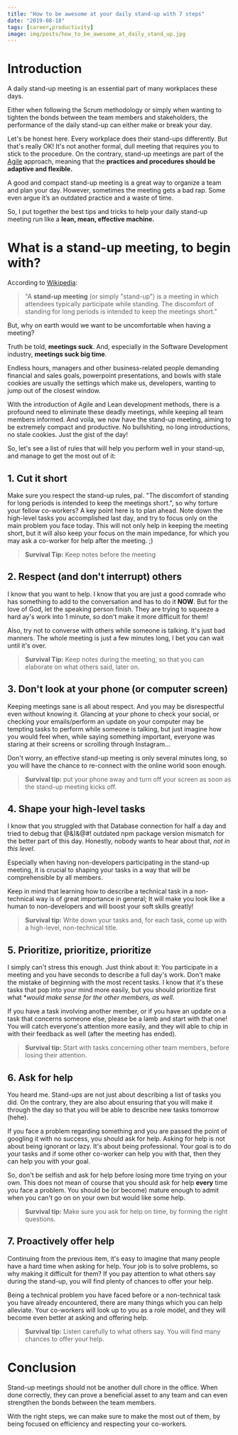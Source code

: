 ```yaml
---
title: "How to be awesome at your daily stand-up with 7 steps"
date: "2019-08-18"
tags: [career,productivity]
image: img/posts/how_to_be_awesome_at_daily_stand_up.jpg
---
```


# Introduction

A daily stand-up meeting is an essential part of many workplaces these days. 

Either when following the Scrum methodology or simply 
when wanting to tighten the bonds between the team members and stakeholders,
the performance of the daily stand-up can either make or break your day.
 
Let's be honest here. Every workplace does their stand-ups differently.
But that's really OK! It's not another formal, dull meeting that requires you to stick
to the procedure. On the contrary, stand-up meetings are part of the [Agile](https://en.wikipedia.org/wiki/Agile_software_development)
approach, meaning that the **practices and procedures should be adaptive and flexible.** 

A good and compact stand-up meeting is a great way to organize a team and plan your day.
However, sometimes the meeting gets a bad rap. 
Some even argue it’s an outdated practice and a waste of time.

So, I put together the best tips and tricks to help your daily stand-up meeting run 
like a **lean, mean, effective machine.**

# What is a stand-up meeting, to begin with?

According to [Wikipedia](https://en.wikipedia.org/wiki/Stand-up_meeting):

>"A **stand-up meeting** (or simply "stand-up") is a meeting in which attendees typically participate while standing. The discomfort of standing for long periods is intended to keep the meetings short."

But, why on earth would we want to be uncomfortable when having a meeting?

Truth be told, **meetings suck**. And, especially in the Software Development industry, **meetings suck big time**.

Endless hours, managers and other business-related people demanding financial and sales goals, powerpoint presentations, and bowls with stale cookies are usually the settings which make us, developers, wanting to jump out of the closest window.

With the introduction of Agile and Lean development methods, there is a profound need to eliminate these deadly meetings, while keeping all team members informed. And voila, we now have the stand-up meeting, aiming to be extremely compact and productive. No bullshiting, no long introductions, no stale cookies. Just the gist of the day!

So, let's see a list of rules that will help you perform well in your stand-up, and manage to get the most out of it:

## 1. Cut it short
Make sure you respect the stand-up rules, pal. "The discomfort of standing for long periods is intended to keep the meetings short.", so why torture your fellow co-workers? 
A key point here is to plan ahead. Note down the high-level tasks you accomplished last day, and try to focus only on the main problem you face today. 
This will not only help in keeping the meeting short, but it will also keep your focus on the main impedance, for which you may ask a co-worker for help after the meeting. ;)

> **Survival Tip:** Keep notes before the meeting


## 2. Respect (and don't interrupt) others

I know that you want to help. I know that you are just a good comrade who has something to add to the conversation and has to do it **NOW**. 
But for the love of God, let the speaking person finish. They are trying to squeeze a hard ay's work into 1 minute, so don't make it more difficult for them! 

Also, try not to converse with others while someone is talking. It's just bad manners. The whole meeting is just a few minutes long, I bet you can wait until it's over.

> **Survival Tip:** Keep notes during the meeting, so that you can elaborate on what others said, later on.

## 3. Don't look at your phone (or computer screen)

Keeping meetings sane is all about respect. And you may be disrespectful even without knowing it. Glancing at your phone to check your social, or checking your emails/perform an update on your computer may be tempting tasks to perform while someone is talking, but just imagine how you would feel when, while saying something important, everyone was staring at their screens or scrolling through Instagram...

Don't worry, an effective stand-up meeting is only several minutes long, so you will have the chance to re-connect with the online world soon enough.

> **Survival tip:** put your phone away and turn off your screen as soon as the stand-up meeting kicks off.

## 4. Shape your high-level tasks

I know that you struggled with that Database connection for half a day and tried to debug that @&)&@#! outdated npm package version mismatch for the better part of this day.
Honestly, nobody wants to hear about that, *not in this level*. 

Especially when having non-developers participating in the stand-up meeting, it is crucial to shaping your tasks in a way that will be comprehensible by all members.

Keep in mind that learning how to describe a technical task in a non-technical way is of great importance in general; 
It will make you look like a human to non-developers and will boost your soft skills greatly!

>**Survival tip:** Write down your tasks and, for each task, come up with a high-level, non-technical title.

## 5. Prioritize, prioritize, prioritize

I simply can't stress this enough. Just think about it: You participate in a meeting and you have seconds to describe a full day's work. 
Don't make the mistake of beginning with the most recent tasks. I know that it's these tasks that pop into your mind more easily, but you should prioritize first what **would make sense for the other members, as well*.

If you have a task involving another member, or if you have an update on a task that concerns someone else, please be a lamb and start with that one!
You will catch everyone's attention more easily, and they will able to chip in with their feedback as well (after the meeting has ended).

>**Survival tip:** Start with tasks concerning other team members, before losing their attention.

## 6. Ask for help

You heard me. Stand-ups are not just about describing a list of tasks you did. On the contrary, they are also about ensuring that you will make it through the day so that you will be able to describe new tasks tomorrow (hehe).

If you face a problem regarding something and you are passed the point of googling it with no success, you should ask for help. Asking for help is not about being ignorant or lazy. It's about being professional. Your goal is to do your tasks and if some other co-worker can help you with that, then they can help you with your goal.

So, don't be selfish and ask for help before losing more time trying on your own. This does not mean of course that you should ask for help **every** time you face a problem. You should be (or become) mature enough to admit when you can't go on on your own but would like some help.

>**Survival tip:** Make sure you ask for help on time, by forming the right questions.

## 7. Proactively offer help

Continuing from the previous item, it's easy to imagine that many people have a hard time when asking for help. Your job is to solve problems, so why making it difficult for them? If you pay attention to what others say during the stand-up, you will find plenty of chances to offer your help.

Being a technical problem you have faced before or a non-technical task you have already encountered, there are many things which you can help alleviate. Your co-workers will look up to you as a role model, and they will become even better at asking and offering help.

>**Survival tip:** Listen carefully to what others say. You will find many chances to offer your help.

# Conclusion
Stand-up meetings should not be another dull chore in the office. 
When done correctly, they can prove a beneficial asset to any team and 
can even strengthen the bonds between the team members.

With the right steps, we can make sure to make the most out of them,
by being focused on efficiency and respecting your co-workers.

